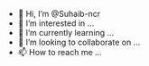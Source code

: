 - 👋 Hi, I’m @Suhaib-ncr
- 👀 I’m interested in ...
- 🌱 I’m currently learning ...
- 💞️ I’m looking to collaborate on ...
- 📫 How to reach me ...

<!---
Suhaib-ncr/Suhaib-ncr is a ✨ special ✨ repository because its `README.md` (this file) appears on your GitHub profile.
You can click the Preview link to take a look at your changes.
--->

